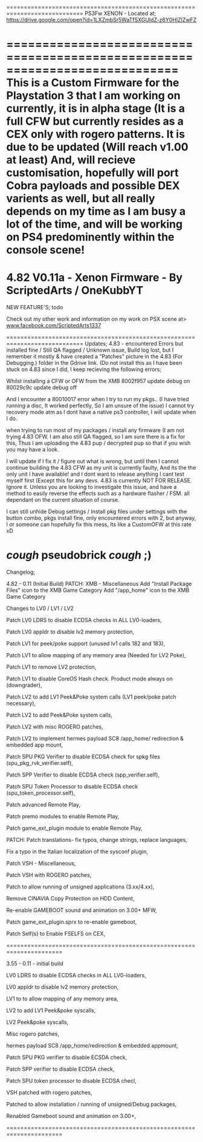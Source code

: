 
============================================================================
PS3Fw XENON - Located at; 
https://drive.google.com/open?id=1LXZmbSr5WaTfSXGUIdZ-z6Y0HlZIZwFZ

============================================================================
This is a Custom Firmware for the Playstation 3 that I am working on currently,
it is in alpha stage (It is a full CFW but currently 
resides as a CEX only with rogero patterns. It is due to be updated
(Will reach v1.00 at least) And, will recieve customisation,
hopefully will port Cobra payloads and possible DEX varients as well,
but all really depends on my time as I am busy a lot of the time,
and will be working on PS4 predominently within the console scene!
============================================================================
4.82 V0.11a - Xenon Firmware - By ScriptedArts / OneKubbYT
============================================================================
NEW FEATURE'S; todo

Check out my other work and information
on my work on PSX scene at> www.facebook.com/ScriptedArts1337

============================================================================
Updates; 4.83 - encountered Errors but installed fine / Still QA flagged /
Unknown issue, Build log lost, but I remember it mostly &
have created a "Patches" picture in the 4.83 (For Debugging.) folder in the
Gdrive link. (Do not install this as I have been stuck on 4.83 since I did, 
I keep recieving the following errors;

Whilst installing a CFW or OFW from the XMB
8002f957 update debug on
80029c9c update debug off

And I encounter a 80010017 error when I try to run my pkgs..
(I have tried running a disc, It worked perfectly, So I am unsure of the issue)
I cannot try recovery mode atm as I dont have a native ps3 controller, 
I will update
when I do.

when trying to run most of my packages / install any
firmware (I am not trying 4.83 OFW. I am also still QA flagged, so I am 
sure there is a fix for this, Thus I am uploading the 4.83 pup / decrypted 
pup so that if you wish you may have a look.

I will update if I fix it / figure out what is wrong, but until then I cannot
continue building the 4.83 CFW as my unit is currently faulty, And its the 
the only unit I have available! and I dont want to release anything I cant
test myself first (Except this for any devs. 4.83 is currently NOT FOR RELEASE.
Ignore it. Unless you are looking to investigate this issue, and have a method
to easily reverse the effects such as a hardware flasher / FSM. all dependant on
the current situation of course. 

I can still unhide Debug settings / Install pkg files under settings with
the button combo, pkgs install fine, only encountered errors with 2, but 
anyway, I or someone can hopefully fix this mess, Its like a CustomOFW at 
this rate xD

*cough* pseudobrick *cough* ;)
============================================================================
Changelog; 

4.82 - 0.11 (Initial Build)
PATCH: XMB - Miscellaneous
Add "Install Package Files" icon to the XMB Game Category
Add "/app_home" icon to the XMB Game Category

Changes to LV0 / LV1 / LV2	

Patch LV0 LDRS to disable ECDSA checks in ALL LV0-loaders,

Patch LV0 appldr to disable lv2 memory protection,

Patch LV1 for peek/poke support (unused lv1 calls 182 and 183),

Patch LV1 to allow mapping of any memory area (Needed for LV2 Poke),

Patch LV1 to remove LV2 protection,

Patch LV1 to disable CoreOS Hash check. Product mode always on (downgrader),

Patch LV2 to add LV1 Peek&Poke system calls (LV1 peek/poke patch necessary),

Patch LV2 to add Peek&Poke system calls,

Patch LV2 with misc ROGERO patches,

Patch LV2 to implement hermes payload SC8 /app_home/ redirection & embedded app mount,

Patch SPU PKG Verifier to disable ECDSA check for spkg files (spu_pkg_rvk_verifier.self),

Patch SPP Verifier to disable ECDSA check (spp_verifier.self),

Patch SPU Token Processor to disable ECDSA check (spu_token_processor.self),

Patch advanced Remote Play,

  Patch premo modules to enable Remote Play,
  
  Patch game_ext_plugin module to enable Remote Play,

PATCH: Patch translations- fix typos, change strings, replace languages,

  Fix a typo in the Italian localization of the sysconf plugin,

Patch VSH - Miscellaneous,

Patch VSH with ROGERO patches,

Patch to allow running of unsigned applications (3.xx/4.xx),

Remove CINAVIA Copy Protection on HDD Content,

Re-enable GAMEBOOT sound and animation on 3.00+ MFW,

  Patch game_ext_plugin.sprx to re-enable gameboot,
  
Patch Self(s) to Enable FSELFS on CEX,

======================================================================

3.55 - 0.11 - initial build

LV0 LDRS to disable ECDSA checks in ALL LV0-loaders, 

LV0 appldr to disable lv2 memory protection,

LV1 to to allow mapping of any memory area,

LV2 to add LV1 Peek&poke syscalls,

LV2 Peek&poke syscalls,

Misc rogero patches,

hermes payload SC8 /app_home/redirection & embedded appmount,

Patch SPU PKG verifier to disable ECSDA check,

Patch SPP verifier to disable ECDSA check,

Patch SPU token processor to disable ECDSA checl,

VSH patched with rogero patches,

Patched to allow installation / running of unsigned/Debug packages,

Renabled Gameboot sound and animation on 3.00+,

======================================================================
